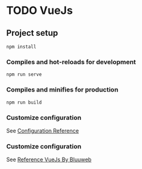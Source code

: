 # TODO VueJs

## Project setup

```
npm install
```

### Compiles and hot-reloads for development

```
npm run serve
```

### Compiles and minifies for production

```
npm run build
```

### Customize configuration

See [Configuration Reference](https://cli.vuejs.org/config/)

### Customize configuration

See [Reference VueJs By Bluuweb](https://bluuweb.github.io/vue-udemy/)
